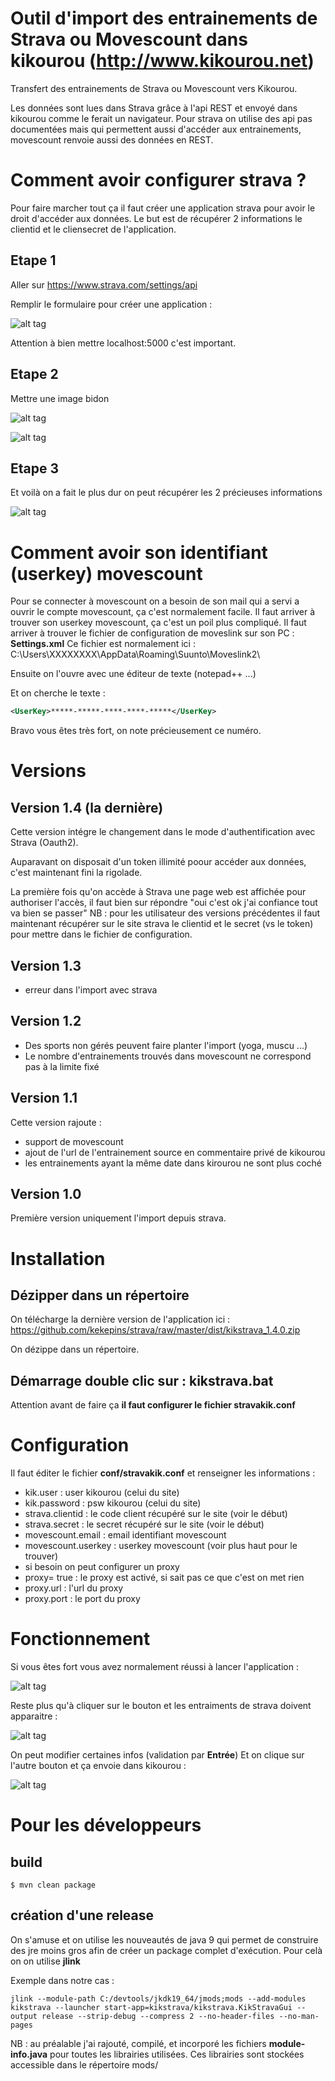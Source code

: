 # Outil d'import des entrainements de Strava ou Movescount dans kikourou (http://www.kikourou.net)

Transfert des entrainements de Strava ou Movescount vers Kikourou.

Les données sont lues dans Strava grâce à l'api REST et envoyé dans kikourou comme le ferait un navigateur.
Pour strava on utilise des api pas documentées mais qui permettent aussi d'accéder aux entrainements, movescount renvoie aussi des données en REST.

# Comment avoir configurer strava ?

Pour faire marcher tout ça il faut créer une application strava pour avoir le droit d'accéder aux données.
Le but est de récupérer 2 informations le clientid et le cliensecret de l'application.

## Etape 1

Aller sur https://www.strava.com/settings/api

Remplir le formulaire pour créer une application :

![alt tag](https://raw.githubusercontent.com/kekepins/strava/img/img/strava21.png)

Attention à bien mettre localhost:5000 c'est important.

## Etape 2

Mettre une image bidon

![alt tag](https://raw.githubusercontent.com/kekepins/strava/img/img/strava3.png)

![alt tag](https://raw.githubusercontent.com/kekepins/strava/img/img/strava4.png)

## Etape 3

Et voilà on a fait le plus dur on peut récupérer les 2 précieuses informations

![alt tag](https://raw.githubusercontent.com/kekepins/strava/img/img/strava6.png)

# Comment avoir son identifiant (userkey) movescount

Pour se connecter à movescount on a besoin de son mail qui a servi a ouvrir le compte movescount, ça c'est normalement facile.
Il faut arriver à trouver son userkey movescount, ça c'est un poil plus compliqué.
Il faut arriver à trouver le fichier de configuration de moveslink sur son PC : **Settings.xml**
Ce fichier est normalement ici :
C:\Users\XXXXXXXX\AppData\Roaming\Suunto\Moveslink2\

Ensuite on l'ouvre avec une éditeur de texte (notepad++ ...)

Et on cherche le texte :
```xml
<UserKey>*****-*****-****-****-*****</UserKey>
```

Bravo vous êtes très fort, on note précieusement ce numéro.

# Versions

## Version 1.4 (la dernière)

Cette version intégre le changement dans le mode d'authentification avec Strava (Oauth2).

Auparavant on disposait d'un token illimité poour accéder aux données, c'est maintenant fini la rigolade.

La première fois qu'on accède à Strava une page web est affichée pour authoriser l'accès, il faut bien sur répondre "oui c'est ok j'ai confiance tout va bien se passer"
NB : pour les utilisateur des versions précédentes il faut maintenant récupérer sur le site strava le clientid et le secret (vs le token) pour mettre dans le fichier de configuration.

## Version 1.3

* erreur dans l'import avec strava

## Version 1.2

* Des sports non gérés peuvent faire planter l'import (yoga, muscu ...)
* Le nombre d'entrainements trouvés dans movescount ne correspond pas à la limite fixé

## Version 1.1

Cette version rajoute :
* support de movescount
* ajout de l'url de l'entrainement source en commentaire privé de kikourou
* les entrainements ayant la même date dans kirourou ne sont plus coché 

## Version 1.0

Première version uniquement l'import depuis strava.

# Installation

## Dézipper dans un répertoire
On télécharge la dernière version de l'application ici : https://github.com/kekepins/strava/raw/master/dist/kikstrava_1.4.0.zip

On dézippe dans un répertoire.

## Démarrage double clic sur : kikstrava.bat

Attention avant de faire ça **il faut configurer le fichier stravakik.conf**

# Configuration

Il faut éditer le fichier 
**conf/stravakik.conf** et renseigner les informations :

* kik.user : user kikourou (celui du site)
* kik.password : psw kikourou (celui du site) 
* strava.clientid : le code client récupéré sur le site (voir le début)
* strava.secret : le secret récupéré sur le site (voir le début)
* movescount.email : email identifiant movescount 
* movescount.userkey : userkey movescount (voir plus haut pour le trouver)
* si besoin on peut configurer un proxy
* proxy= true : le proxy est activé, si sait pas ce que c'est on met rien
* proxy.url : l'url du proxy
* proxy.port : le port du proxy

# Fonctionnement

Si vous êtes fort vous avez normalement réussi à lancer l'application :

![alt tag](https://raw.githubusercontent.com/kekepins/strava/img/img/appli1.png)

Reste plus qu'à cliquer sur le bouton et les entraiments de strava doivent apparaitre :

![alt tag](https://raw.githubusercontent.com/kekepins/strava/img/img/appli2.png)

On peut modifier certaines infos (validation par **Entrée**)
Et on clique sur l'autre bouton et ça envoie dans kikourou :

![alt tag](https://raw.githubusercontent.com/kekepins/strava/img/img/appli3.png)

# Pour les développeurs

## build

```
$ mvn clean package
```

## création d'une release

On s'amuse et on utilise les nouveautés de java 9 qui permet de construire des jre moins gros afin de créer un package complet d'exécution.
Pour celà on on utilise **jlink**

Exemple dans notre cas : 
```
jlink --module-path C:/devtools/jkdk19_64/jmods;mods --add-modules kikstrava --launcher start-app=kikstrava/kikstrava.KikStravaGui --output release --strip-debug --compress 2 --no-header-files --no-man-pages
```

NB : au préalable j'ai rajouté, compilé, et incorporé les fichiers **module-info.java**  pour toutes les librairies utilisées.
Ces librairies sont stockées accessible dans le répertoire mods/
